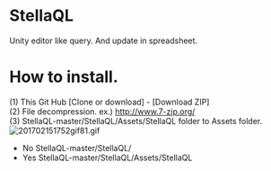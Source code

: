 # StellaQL
Unity editor like query. And update in spreadsheet.

# How to install.
(1) This Git Hub [Clone or download] - [Download ZIP]  
(2) File decompression. ex.) http://www.7-zip.org/  
(3) StellaQL-master/StellaQL/Assets/StellaQL folder to Assets folder.  
![201702151752gif81.gif](https://github.com/muzudho/StellaQL/tree/master/img/201702151752gif81.gif)  

- No  StellaQL-master/StellaQL/
- Yes StellaQL-master/StellaQL/Assets/StellaQL

